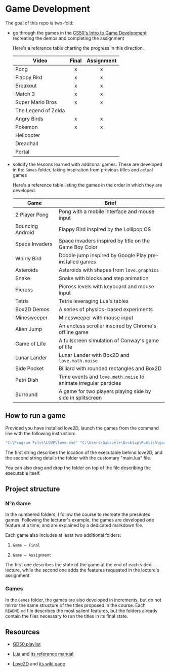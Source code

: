 # Game Development

The goal of this repo is two-fold:

- go through the games in the [CS50's Intro to Game Development](https://www.youtube.com/playlist?list=PLWKjhJtqVAbluXJKKbCIb4xd7fcRkpzoz) recreating the demos and completing the assignment

  Here's a reference table charting the progress in this direction.

  | Video               | Final | Assignment |
  | ------------------- | :---: | :--------: |
  | Pong                |   x   |     x      |
  | Flappy Bird         |   x   |     x      |
  | Breakout            |   x   |     x      |
  | Match 3             |   x   |     x      |
  | Super Mario Bros    |   x   |     x      |
  | The Legend of Zelda |       |            |
  | Angry Birds         |   x   |     x      |
  | Pokemon             |   x   |     x      |
  | Helicopter          |       |            |
  | Dreadhall           |       |            |
  | Portal              |       |            |

- solidify the lessons learned with additonal games. These are developed in the `Games` folder, taking inspiration from previous titles and actual games

  Here's a reference table listing the games in the order in which they are developed.

  | Game             | Brief                                                            |
  | ---------------- | ---------------------------------------------------------------- |
  | 2 Player Pong    | Pong with a mobile interface and mouse input                     |
  | Bouncing Android | Flappy Bird inspired by the Lollipop OS                          |
  | Space Invaders   | Space invaders inspired by title on the Game Boy Color           |
  | Whirly Bird      | Doodle jump inspired by Google Play pre-installed games          |
  | Asteroids        | Asteroids with shapes from `love.graphics`                       |
  | Snake            | Snake with blocks and step animation                             |
  | Picross          | Picross levels with keyboard and mouse input                     |
  | Tetris           | Tetris leveraging Lua's tables                                   |
  | Box2D Demos      | A series of physics-based experiments                            |
  | Minesweeper      | Minesweeper with mouse input                                     |
  | Alien Jump       | An endless scroller inspired by Chrome's offline game            |
  | Game of Life     | A fullscreen simulation of Conway's game of life                 |
  | Lunar Lander     | Lunar Lander with Box2D and `love.math.noise`                    |
  | Side Pocket      | Billiard with rounded rectangles and Box2D                       |
  | Petri Dish       | Time events and `love.math.noise` to animate irregular particles |
  | Surround         | A game for two players playing side by side in splitscreen       |

## How to run a game

Provided you have installed love2D, launch the games from the command line with the following instruction:

```bash
"C:\Program Files\LOVE\love.exe" "C:\Users\Gabriele\Desktop\Publish\game-development\08 Pokemon\Pokemon 10"
```

The first string describes the location of the executable behind love2D, and the second string details the folder with the customary "main.lua" file.

You can also drag and drop the folder on top of the file describing the executable itself.

## Project structure

### N°n Game

In the numbered folders, I follow the course to recreate the presented games. Following the lecturer's example, the games are developed one feature at a time, and are explained by a dedicated markdown file.

Each game also includes at least two additional folders:

1. `Game — Final`

2. `Game — Assignment`

The first one describes the state of the game at the end of each video lecture, while the second one adds the features requested in the lecture's assignment.

### Games

In the `Games` folder, the games are also developed in increments, but do not mirror the same structure of the titles proposed in the course. Each `README.md` file describes the most salient features, but the folders already contain the files necessary to run the titles in its final state.

## Resources

- [GD50 playlist](https://www.youtube.com/playlist?list=PLWKjhJtqVAbluXJKKbCIb4xd7fcRkpzoz)

- [Lua](https://www.lua.org) and [its reference manual](https://www.lua.org/manual/5.4/)

- [Love2D](https://love2d.org/) and [its wiki page](https://love2d.org/wiki/Main_Page)
